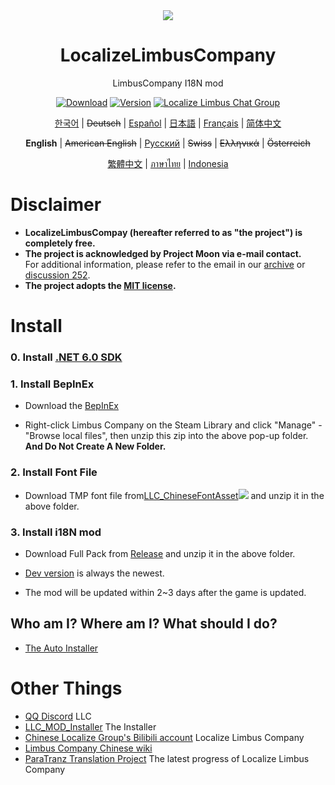 <div align="center">
<a href="https://github.com/LocalizeLimbusCompany/LocalizeLimbusCompany">
   <img src="https://avatars.githubusercontent.com/u/129521269" />
</a>

# LocalizeLimbusCompany
LimbusCompany I18N mod

[![Download](https://img.shields.io/github/downloads/LocalizeLimbusCompany/LocalizeLimbusCompany/total.svg?label=Download)](../../../releases)
[![Version](https://img.shields.io/github/release/LocalizeLimbusCompany/LocalizeLimbusCompany.svg?label=Version)](../../../releases/latest)
[![Localize Limbus Chat Group](https://img.shields.io/badge/Join-QQ-Discord-blue?logo=tencent-qq)](https://pd.qq.com/s/fpzhrgdwo)

[한국어](https://limbuscompany.kr) | ~~Deutsch~~ | [Español](https://github.com/Dreams-Office/LimbusCompanySpanishTranslationTeam) | [日本語](https://limbuscompany.kr) | [Français](https://github.com/Eden-Office/LimbusCompanyBusFR) | [简体中文](../../..)

**English** | ~~American English~~ | [Русский](https://github.com/Crescent-Corporation/LimbusCompanyBusRUS) | ~~Swiss~~ | ~~Ελληνικά~~ | ~~Österreich~~

[繁體中文](https://github.com/SmallYuanSY/LocalizeLimbusCompany) | [ภาษาไทย](https://github.com/stlinx/LocalizeLimbusTH) | [Indonesia](https://github.com/ArtefactX1/LocalizeLimbusID)
</div>

# Disclaimer
- **LocalizeLimbusCompay (hereafter referred to as "the project") is completely free.**
- **The project is acknowledged by Project Moon via e-mail contact.**  
For additional information, please refer to the email in our [archive](https://www.zeroasso.top/docs/community/minutes/firstContact/) or [discussion 252](https://github.com/orgs/LocalizeLimbusCompany/discussions/252).
- **The project adopts the [MIT license]((./LICENSE)).**
# Install
### 0. Install [.NET 6.0 SDK](https://dotnet.microsoft.com/zh-cn/download/dotnet/thank-you/sdk-6.0.406-windows-x64-installer)
### 1. Install BepInEx
   - Download the [BepInEx](https://github.com/LocalizeLimbusCompany/BepInEx_For_LLC)
   
   - Right-click Limbus Company on the Steam Library and click "Manage" - "Browse local files", then unzip this zip into the above pop-up folder. **And Do Not Create A New Folder.**
### 2. Install Font File
   - Download TMP font file from[LLC_ChineseFontAsset![](https://img.shields.io/github/release/LocalizeLimbusCompany/LLC_ChineseFontAsset.svg?label=Update%20Time)](../../../../LLC_ChineseFontAsset) and unzip it in the above folder.
### 3. Install i18N mod
   - Download Full Pack from [Release](../../../releases) and unzip it in the above folder.
    
   - [Dev version](../../../../LLC_Release) is always the newest.
   
   - The mod will be updated within 2~3 days after the game is updated.
## Who am I? Where am I? What should I do?
   - [The Auto Installer](../../../../LLC_MOD_Installer)
# Other Things
- [QQ Discord](https://pd.qq.com/s/fpzhrgdwo) LLC
- [LLC_MOD_Installer](../../../../LLC_MOD_Installer) The Installer
- [Chinese Localize Group's Bilibili account](https://space.bilibili.com/1247764479) Localize Limbus Company
- [Limbus Company Chinese wiki](https://limbuscompany.huijiwiki.com)
- [ParaTranz Translation Project](https://paratranz.cn/projects/6860) The latest progress of Localize Limbus Company

